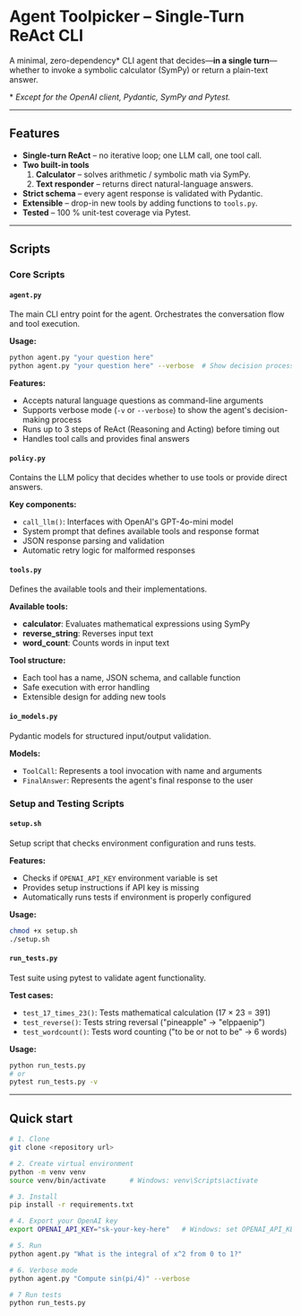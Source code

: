# Agent Toolpicker – Single-Turn ReAct CLI

A minimal, zero-dependency* CLI agent that decides—**in a single turn**—whether to
invoke a symbolic calculator (SymPy) or return a plain-text answer.

\* *Except for the OpenAI client, Pydantic, SymPy and Pytest.*

---

## Features

- **Single-turn ReAct** – no iterative loop; one LLM call, one tool call.
- **Two built-in tools**  
  1. **Calculator** – solves arithmetic / symbolic math via SymPy.  
  2. **Text responder** – returns direct natural-language answers.
- **Strict schema** – every agent response is validated with Pydantic.
- **Extensible** – drop-in new tools by adding functions to `tools.py`.
- **Tested** – 100 % unit-test coverage via Pytest.

---

## Scripts

### Core Scripts

#### `agent.py`
The main CLI entry point for the agent. Orchestrates the conversation flow and tool execution.

**Usage:**
```bash
python agent.py "your question here"
python agent.py "your question here" --verbose  # Show decision process
```

**Features:**
- Accepts natural language questions as command-line arguments
- Supports verbose mode (`-v` or `--verbose`) to show the agent's decision-making process
- Runs up to 3 steps of ReAct (Reasoning and Acting) before timing out
- Handles tool calls and provides final answers

#### `policy.py`
Contains the LLM policy that decides whether to use tools or provide direct answers.

**Key components:**
- `call_llm()`: Interfaces with OpenAI's GPT-4o-mini model
- System prompt that defines available tools and response format
- JSON response parsing and validation
- Automatic retry logic for malformed responses

#### `tools.py`
Defines the available tools and their implementations.

**Available tools:**
- **calculator**: Evaluates mathematical expressions using SymPy
- **reverse_string**: Reverses input text
- **word_count**: Counts words in input text

**Tool structure:**
- Each tool has a name, JSON schema, and callable function
- Safe execution with error handling
- Extensible design for adding new tools

#### `io_models.py`
Pydantic models for structured input/output validation.

**Models:**
- `ToolCall`: Represents a tool invocation with name and arguments
- `FinalAnswer`: Represents the agent's final response to the user

### Setup and Testing Scripts

#### `setup.sh`
Setup script that checks environment configuration and runs tests.

**Features:**
- Checks if `OPENAI_API_KEY` environment variable is set
- Provides setup instructions if API key is missing
- Automatically runs tests if environment is properly configured

**Usage:**
```bash
chmod +x setup.sh
./setup.sh
```

#### `run_tests.py`
Test suite using pytest to validate agent functionality.

**Test cases:**
- `test_17_times_23()`: Tests mathematical calculation (17 × 23 = 391)
- `test_reverse()`: Tests string reversal ("pineapple" → "elppaenip")
- `test_wordcount()`: Tests word counting ("to be or not to be" → 6 words)

**Usage:**
```bash
python run_tests.py
# or
pytest run_tests.py -v
```

---

## Quick start

```bash
# 1. Clone
git clone <repository url>

# 2. Create virtual environment
python -m venv venv
source venv/bin/activate      # Windows: venv\Scripts\activate

# 3. Install
pip install -r requirements.txt

# 4. Export your OpenAI key
export OPENAI_API_KEY="sk-your-key-here"   # Windows: set OPENAI_API_KEY=...

# 5. Run
python agent.py "What is the integral of x^2 from 0 to 1?"

# 6. Verbose mode
python agent.py "Compute sin(pi/4)" --verbose

# 7 Run tests
python run_tests.py
```
